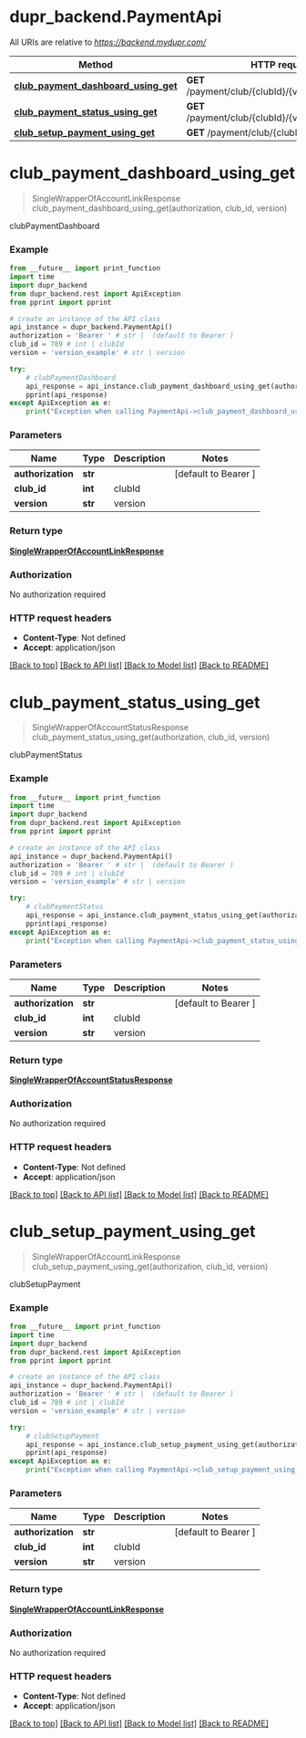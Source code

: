 # dupr_backend.PaymentApi

All URIs are relative to *https://backend.mydupr.com/*

Method | HTTP request | Description
------------- | ------------- | -------------
[**club_payment_dashboard_using_get**](PaymentApi.md#club_payment_dashboard_using_get) | **GET** /payment/club/{clubId}/{version}/dashboard | clubPaymentDashboard
[**club_payment_status_using_get**](PaymentApi.md#club_payment_status_using_get) | **GET** /payment/club/{clubId}/{version}/status | clubPaymentStatus
[**club_setup_payment_using_get**](PaymentApi.md#club_setup_payment_using_get) | **GET** /payment/club/{clubId}/{version}/setup | clubSetupPayment

# **club_payment_dashboard_using_get**
> SingleWrapperOfAccountLinkResponse club_payment_dashboard_using_get(authorization, club_id, version)

clubPaymentDashboard

### Example
```python
from __future__ import print_function
import time
import dupr_backend
from dupr_backend.rest import ApiException
from pprint import pprint

# create an instance of the API class
api_instance = dupr_backend.PaymentApi()
authorization = 'Bearer ' # str |  (default to Bearer )
club_id = 789 # int | clubId
version = 'version_example' # str | version

try:
    # clubPaymentDashboard
    api_response = api_instance.club_payment_dashboard_using_get(authorization, club_id, version)
    pprint(api_response)
except ApiException as e:
    print("Exception when calling PaymentApi->club_payment_dashboard_using_get: %s\n" % e)
```

### Parameters

Name | Type | Description  | Notes
------------- | ------------- | ------------- | -------------
 **authorization** | **str**|  | [default to Bearer ]
 **club_id** | **int**| clubId | 
 **version** | **str**| version | 

### Return type

[**SingleWrapperOfAccountLinkResponse**](SingleWrapperOfAccountLinkResponse.md)

### Authorization

No authorization required

### HTTP request headers

 - **Content-Type**: Not defined
 - **Accept**: application/json

[[Back to top]](#) [[Back to API list]](../README.md#documentation-for-api-endpoints) [[Back to Model list]](../README.md#documentation-for-models) [[Back to README]](../README.md)

# **club_payment_status_using_get**
> SingleWrapperOfAccountStatusResponse club_payment_status_using_get(authorization, club_id, version)

clubPaymentStatus

### Example
```python
from __future__ import print_function
import time
import dupr_backend
from dupr_backend.rest import ApiException
from pprint import pprint

# create an instance of the API class
api_instance = dupr_backend.PaymentApi()
authorization = 'Bearer ' # str |  (default to Bearer )
club_id = 789 # int | clubId
version = 'version_example' # str | version

try:
    # clubPaymentStatus
    api_response = api_instance.club_payment_status_using_get(authorization, club_id, version)
    pprint(api_response)
except ApiException as e:
    print("Exception when calling PaymentApi->club_payment_status_using_get: %s\n" % e)
```

### Parameters

Name | Type | Description  | Notes
------------- | ------------- | ------------- | -------------
 **authorization** | **str**|  | [default to Bearer ]
 **club_id** | **int**| clubId | 
 **version** | **str**| version | 

### Return type

[**SingleWrapperOfAccountStatusResponse**](SingleWrapperOfAccountStatusResponse.md)

### Authorization

No authorization required

### HTTP request headers

 - **Content-Type**: Not defined
 - **Accept**: application/json

[[Back to top]](#) [[Back to API list]](../README.md#documentation-for-api-endpoints) [[Back to Model list]](../README.md#documentation-for-models) [[Back to README]](../README.md)

# **club_setup_payment_using_get**
> SingleWrapperOfAccountLinkResponse club_setup_payment_using_get(authorization, club_id, version)

clubSetupPayment

### Example
```python
from __future__ import print_function
import time
import dupr_backend
from dupr_backend.rest import ApiException
from pprint import pprint

# create an instance of the API class
api_instance = dupr_backend.PaymentApi()
authorization = 'Bearer ' # str |  (default to Bearer )
club_id = 789 # int | clubId
version = 'version_example' # str | version

try:
    # clubSetupPayment
    api_response = api_instance.club_setup_payment_using_get(authorization, club_id, version)
    pprint(api_response)
except ApiException as e:
    print("Exception when calling PaymentApi->club_setup_payment_using_get: %s\n" % e)
```

### Parameters

Name | Type | Description  | Notes
------------- | ------------- | ------------- | -------------
 **authorization** | **str**|  | [default to Bearer ]
 **club_id** | **int**| clubId | 
 **version** | **str**| version | 

### Return type

[**SingleWrapperOfAccountLinkResponse**](SingleWrapperOfAccountLinkResponse.md)

### Authorization

No authorization required

### HTTP request headers

 - **Content-Type**: Not defined
 - **Accept**: application/json

[[Back to top]](#) [[Back to API list]](../README.md#documentation-for-api-endpoints) [[Back to Model list]](../README.md#documentation-for-models) [[Back to README]](../README.md)

